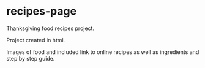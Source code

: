 # recipes-page

Thanksgiving food recipes project.

Project created in html.

Images of food and included link to online recipes as well as ingredients and step by step guide.
